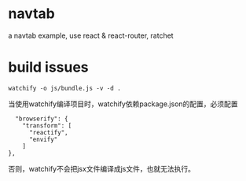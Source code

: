 navtab
======

a navtab example, use react & react-router, ratchet

# build issues

	watchify -o js/bundle.js -v -d .

当使用watchify编译项目时，watchify依赖package.json的配置，必须配置

	  "browserify": {
	    "transform": [
	      "reactify",
	      "envify"
	    ]
  	},

否则，watchify不会把jsx文件编译成js文件，也就无法执行。
